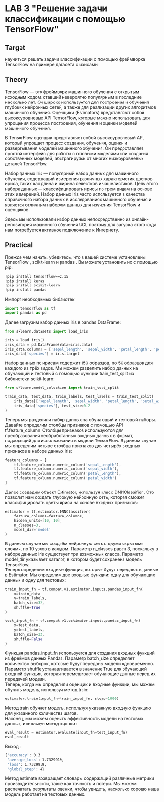 # LAB 3 "Решение задачи классификации с помощью TensorFlow"

## Target
научиться решать задачи классификации с помощью фреймворка TensorFlow на примере датасета с ирисами

## Theory
TensorFlow — это фреймворк машинного обучения с открытым исходным кодом, ставший невероятно популярным в последние несколько лет. Он широко используется для построения и обучения глубоких нейронных сетей, а также для реализации других алгоритмов машинного обучения. Оценщики (Estimators) представляют собой высокоуровневые API TensorFlow, которые можно использовать для упрощения процесса построения, обучения и оценки моделей машинного обучения.  

В TensorFlow оценщик представляет собой высокоуровневый API, который упрощает процесс создания, обучения, оценки и развертывания моделей машинного обучения. Он предоставляет простой интерфейс для работы с готовыми моделями или создания собственных моделей, абстрагируясь от многих низкоуровневых деталей TensorFlow.

Набор данных Iris — популярный набор данных для машинного обучения, содержащий измерения различных характеристик цветков ириса, таких как длина и ширина лепестков и чашелистиков. Цель этого набора данных — классифицировать ирисы по трем видам на основе этих измерений. Набор данных Iris часто используется в качестве справочного набора данных в исследованиях машинного обучения и является отличным набором данных для изучения TensorFlow и оценщиков.  

Здесь мы использовали набор данных непосредственно из онлайн-репозитория машинного обучения UCI, поэтому для запуска этого кода нам потребуется активное подключение к Интернету.  

## Practical
Прежде чем начать, убедитесь, что в вашей системе установлены TensorFlow , scikit-learn и pandas . Вы можете установить их с помощью pip: 
```bash
!pip install tensorflow==2.15
!pip install keras
!pip install scikit-learn 
!pip install pandas
```
Импорт необходимых библиотек
```py
import tensorflow as tf
import pandas as pd
```
Далее загрузим набор данных iris в pandas DataFrame:
```py
from sklearn.datasets import load_iris

iris = load_iris()
iris_data = pd.DataFrame(data=iris.data)
iris_data.columns = ['sepal_length', 'sepal_width', 'petal_length', 'petal_width']
iris_data['species'] = iris.target
```
Набор данных по ирисам содержит 150 образцов, по 50 образцов для каждого из трёх видов. Мы можем разделить набор данных на обучающий и тестовый с помощью функции train_test_split из библиотеки scikit-learn:
```py
from sklearn.model_selection import train_test_split

train_data, test_data, train_labels, test_labels = train_test_split(
    iris_data[['sepal_length', 'sepal_width', 'petal_length', 'petal_width']],
    iris_data['species'], test_size=0.2
)
```
Теперь мы разделили набор данных на обучающий и тестовый наборы.  
Давайте определим столбцы признаков с помощью API tf.feature_column. Столбцы признаков используются для преобразования необработанных входных данных в формат, подходящий для использования в модели TensorFlow. В данном случае мы определим четыре столбца признаков для четырёх входных признаков в наборе данных iris:
```py
feature_columns = [
    tf.feature_column.numeric_column('sepal_length'),
    tf.feature_column.numeric_column('sepal_width'),
    tf.feature_column.numeric_column('petal_length'),
    tf.feature_column.numeric_column('petal_width')
]
```
Далее создадим объект Estimator, используя класс DNNClassifier . Это позволит нам создать глубокую нейронную сеть, которая сможет классифицировать цветы ириса на основе входных признаков:
```py
estimator = tf.estimator.DNNClassifier(
    feature_columns=feature_columns,
    hidden_units=[10, 10],
    n_classes=3,
    model_dir='model'
)
```
В данном случае мы создаём нейронную сеть с двумя скрытыми слоями, по 10 узлов в каждом. Параметр n_classes равен 3, поскольку в наборе данных iris существует три возможных класса. Параметр model_dir указывает каталог, в котором будет сохранена модель TensorFlow.  
Теперь определим входные функции, которые будут передавать данные в Estimator. Мы определим две входные функции: одну для обучающих данных и одну для тестовых:
```py
train_input_fn = tf.compat.v1.estimator.inputs.pandas_input_fn(
    x=train_data,
    y=train_labels,
    batch_size=32,
    shuffle=True
)

test_input_fn = tf.compat.v1.estimator.inputs.pandas_input_fn(
    x=test_data,
    y=test_labels,
    batch_size=32,
    shuffle=False
)
```
Функция pandas_input_fn используется для создания входных функций из фреймов данных Pandas. Параметр batch_size определяет количество выборок, которые будут переданы модели одновременно. Параметр shuffle устанавливается в значение True для обучающей входной функции, которая перемешивает обучающие данные перед их передачей модели.  
Теперь, когда мы определили оценщик и входные функции, мы можем обучить модель, используя метод train:  
```py
estimator.train(input_fn=train_input_fn, steps=1000)
```
Метод train обучает модель, используя указанную входную функцию для указанного количества шагов.  
Наконец, мы можем оценить эффективность модели на тестовых данных, используя метод оценки :
```py
eval_result = estimator.evaluate(input_fn=test_input_fn)
eval_result
```
Выход :
```bash
{'accuracy': 0.3,
 'average_loss': 1.7329919,
 'loss': 1.7329919,
 'global_step': 4}
```
Метод estimate возвращает словарь, содержащий различные метрики производительности, такие как точность и потери. Мы можем распечатать результаты оценки, чтобы увидеть, насколько хорошо наша модель работает на тестовых данных.
